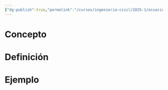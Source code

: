 ```yaml
---
{"dg-publish":true,"permalink":"/cursos/ingenieria-civil/2025-1/ecuaciones-diferenciales/1-edos-de-primer-orden/1-ecuaciones-diferenciales-de-primer-orden/1-ecuaciones-diferenciales-de-primer-orden/","tags":["ExMAT1640"]}
---
```


# Concepto
# Definición
# Ejemplo